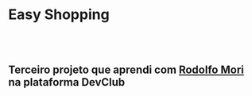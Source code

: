 <h1>Easy Shopping</h1>
<br>
<br>
<h2>Terceiro projeto que aprendi com <a href="https://www.instagram.com/rodolfomorii/">Rodolfo Mori</a> na plataforma DevClub</h2>

